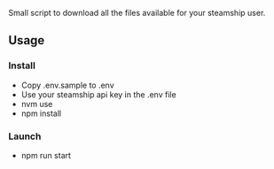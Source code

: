 Small script to download all the files available for your steamship user.

## Usage

### Install
- Copy .env.sample to .env
- Use your steamship api key in the .env file
- nvm use
- npm install 

### Launch 
- npm run start